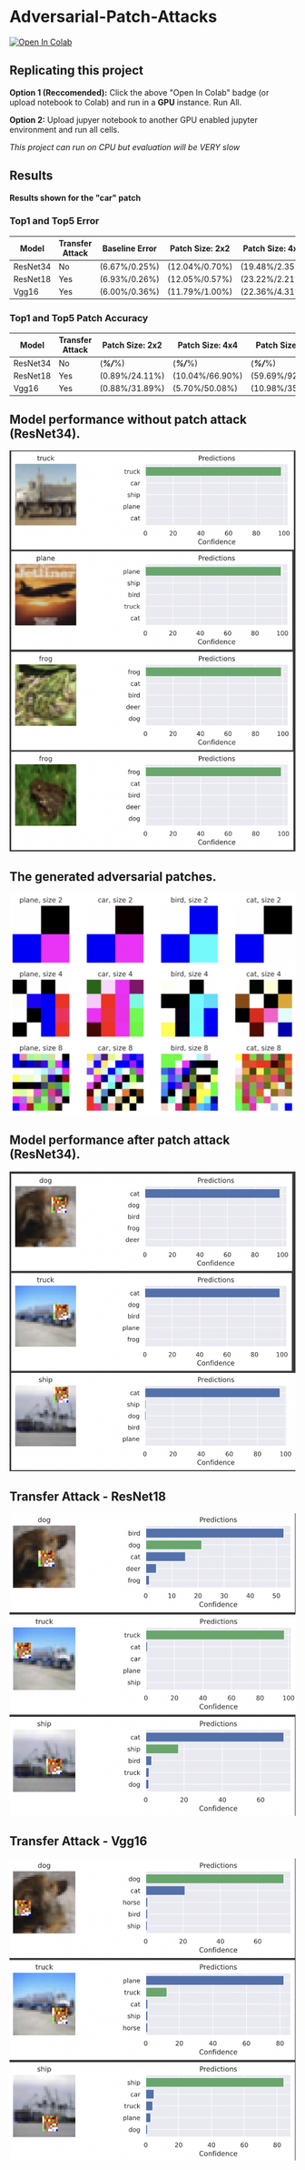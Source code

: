 # Adversarial-Patch-Attacks

[![Open In Colab](https://colab.research.google.com/assets/colab-badge.svg)](https://colab.research.google.com/drive/1m3j0Bh1ZOKLqn7a1qthpn28Wf8TQdjLI?usp=sharing)

## Replicating this project

**Option 1 (Reccomended):** Click the above "Open In Colab" badge (or upload notebook to Colab) and run in a **GPU** instance. Run All. 

**Option 2:** Upload jupyer notebook to another GPU enabled jupyter environment and run all cells. 

*This project can run on CPU but evaluation will be VERY slow*

## Results

**Results shown for the "car" patch**

### Top1 and Top5 Error
| Model     | Transfer Attack | Baseline Error  | Patch Size: 2x2 | Patch Size: 4x4 | Patch Size: 8x8 |
| --------- | --------------- | --------------- | --------------- | --------------- | --------------- |
| ResNet34  | No              | (6.67%/0.25%)   | (12.04%/0.70%)  | (19.48%/2.35%)  | (58.01%/10.98%) |
| ResNet18  | Yes             | (6.93%/0.26%)   | (12.05%/0.57%)  | (23.22%/2.21%)  | (39.40%/9.48%)  |
| Vgg16     | Yes             | (6.00%/0.36%)   | (11.79%/1.00%)  | (22.36%/4.31%)  | (37.54%/7.29%)  |

### Top1 and Top5 Patch Accuracy
| Model     | Transfer Attack | Patch Size: 2x2 | Patch Size: 4x4 | Patch Size: 8x8 |
| --------- | --------------- | --------------- | --------------- | --------------- |
| ResNet34  | No              | (_____%/_____%) | (_____%/_____%) | (_____%/_____%) |
| ResNet18  | Yes             | (0.89%/24.11%)  | (10.04%/66.90%) | (59.69%/92.75%) |
| Vgg16     | Yes             | (0.88%/31.89%)  | (5.70%/50.08%)  | (10.98%/35.75%) |


## Model performance without patch attack (ResNet34).  

![alt text](https://github.com/malcolmsfraser/Adversarial-Patch-Attacks/blob/main/images/Screen%20Shot%202021-12-06%20at%2010.49.00%20PM.png)

## The generated adversarial patches. 

![alt text](https://github.com/malcolmsfraser/Adversarial-Patch-Attacks/blob/main/images/Patches-300dpi.png)

## Model performance after patch attack (ResNet34). 

![alt text](https://github.com/malcolmsfraser/Adversarial-Patch-Attacks/blob/main/images/Screen%20Shot%202021-12-06%20at%2010.50.08%20PM.png)

## Transfer Attack - ResNet18

![alt text](https://github.com/malcolmsfraser/Adversarial-Patch-Attacks/blob/main/images/Screen%20Shot%202021-12-06%20at%2011.06.33%20PM.png)

## Transfer Attack - Vgg16

![alt text](https://github.com/malcolmsfraser/Adversarial-Patch-Attacks/blob/main/images/Screen%20Shot%202021-12-06%20at%2011.07.12%20PM.png)
